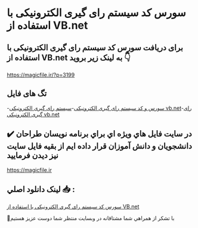 # سورس کد سیستم رای گیری الکترونیکی با استفاده از VB.net

## برای دریافت سورس کد سیستم رای گیری الکترونیکی با استفاده از VB.net به لینک زیر بروید 👇

https://magicfile.ir/?p=3199

## تگ های فایل

-[سورس و کد سیستم رای گیری الکترونیکی](https://magicfile.ir/product/%d8%b3%d9%88%d8%b1%d8%b3-%da%a9%d8%af-%d8%b3%db%8c%d8%b3%d8%aa%d9%85-%d8%b1%d8%a7%db%8c-%da%af%db%8c%d8%b1%db%8c-%d8%a7%d9%84%da%a9%d8%aa%d8%b1%d9%88%d9%86%db%8c%da%a9%db%8c-%d8%a8%d8%a7-%d8%a7%d8%b3%d8%aa%d9%81%d8%a7%d8%af%d9%87-%d8%a7%d8%b2-vbnet/)-[سیستم رای گیری الکترونیکی vb.net](https://magicfile.ir/product/%d8%b3%d9%88%d8%b1%d8%b3-%da%a9%d8%af-%d8%b3%db%8c%d8%b3%d8%aa%d9%85-%d8%b1%d8%a7%db%8c-%da%af%db%8c%d8%b1%db%8c-%d8%a7%d9%84%da%a9%d8%aa%d8%b1%d9%88%d9%86%db%8c%da%a9%db%8c-%d8%a8%d8%a7-%d8%a7%d8%b3%d8%aa%d9%81%d8%a7%d8%af%d9%87-%d8%a7%d8%b2-vbnet/)-[رای گیری الکترونیکی vb.net](https://magicfile.ir/product/%d8%b3%d9%88%d8%b1%d8%b3-%da%a9%d8%af-%d8%b3%db%8c%d8%b3%d8%aa%d9%85-%d8%b1%d8%a7%db%8c-%da%af%db%8c%d8%b1%db%8c-%d8%a7%d9%84%da%a9%d8%aa%d8%b1%d9%88%d9%86%db%8c%da%a9%db%8c-%d8%a8%d8%a7-%d8%a7%d8%b3%d8%aa%d9%81%d8%a7%d8%af%d9%87-%d8%a7%d8%b2-vbnet/)

## ✔️ در سايت فايل هاي ويژه اي براي برنامه نويسان طراحان دانشجويان و دانش آموزان قرار داده ايم از بقيه فايل سايت نيز ديدن فرماييد

https://magicfile.ir


## لينک دانلود اصلي 📥 :

[سورس کد سیستم رای گیری الکترونیکی با استفاده از VB.net](https://magicfile.ir/product/%d8%b3%d9%88%d8%b1%d8%b3-%da%a9%d8%af-%d8%b3%db%8c%d8%b3%d8%aa%d9%85-%d8%b1%d8%a7%db%8c-%da%af%db%8c%d8%b1%db%8c-%d8%a7%d9%84%da%a9%d8%aa%d8%b1%d9%88%d9%86%db%8c%da%a9%db%8c-%d8%a8%d8%a7-%d8%a7%d8%b3%d8%aa%d9%81%d8%a7%d8%af%d9%87-%d8%a7%d8%b2-vbnet/) 


🙏با تشکر از همراهي شما مشتاقانه در وبسایت منتظر شما دوست عزیز هستیم

